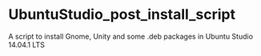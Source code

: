 UbuntuStudio_post_install_script
================================

A script to install Gnome, Unity and some .deb packages in Ubuntu Studio 14.04.1 LTS 
